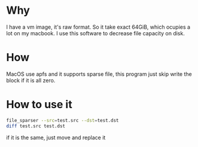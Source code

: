 # Why

I have a vm image, it's raw format. So it take exact 64GiB, which ocupies a lot on my macbook. I use this software to decrease file capacity on disk.

# How

MacOS use apfs and it supports sparse file, this program just skip write the block if it is all zero.

# How to use it

```sh
file_sparser --src=test.src --dst=test.dst
diff test.src test.dst
```

if it is the same, just move and replace it
